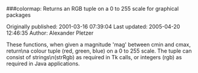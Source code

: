 ###colormap: Returns an RGB tuple on a 0 to 255 scale for graphical packages

Originally published: 2001-03-16 07:39:04
Last updated: 2005-04-20 12:46:35
Author: Alexander Pletzer

These functions, when given a magnitude 'mag' between cmin and cmax, return\na colour tuple (red, green, blue) on a 0 to 255 scale. The tuple can consist of strings\n(strRgb) as required in Tk calls, or integers (rgb) as required in Java applications.